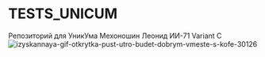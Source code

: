 # TESTS_UNICUM
Репозиторий для УникУма
Мехоношин Леонид ИИ-71
Variant C
![izyskannaya-gif-otkrytka-pust-utro-budet-dobrym-vmeste-s-kofe-30126](https://github.com/user-attachments/assets/a0c36221-2092-4860-997d-c1bca03d35ce)
